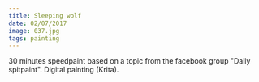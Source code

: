 ```yaml
---
title: Sleeping wolf
date: 02/07/2017
image: 037.jpg
tags: painting
---
```


30 minutes speedpaint based on a topic from the facebook group "Daily spitpaint".
Digital painting (Krita).
